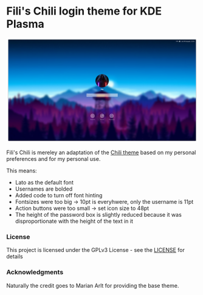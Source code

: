 # Fili's Chili login theme for KDE Plasma

![Screenshot of the theme](preview_testing.png "Preview")

Fili's Chili is mereley an adaptation of the [Chili theme](https://github.com/MarianArlt/kde-plasma-chili) based on my personal preferences and for my personal use.

This means:
- Lato as the default font
- Usernames are bolded
- Added code to turn off font hinting 
- Fontsizes were too big -> 10pt is everyhwere, only the username is 11pt
- Action buttons were too small -> set icon size to 48pt
- The height of the password box is slightly reduced because it was disproportionate with the height of the text in it
### License

This project is licensed under the GPLv3 License - see the [LICENSE](LICENSE.md) for details

### Acknowledgments

Naturally the credit goes to Marian Arlt for providing the base theme.

